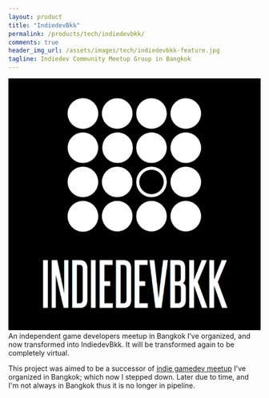 ```yaml
---
layout: product
title: "IndiedevBkk"
permalink: /products/tech/indiedevbkk/
comments: true
header_img_url: /assets/images/tech/indiedevbkk-feature.jpg
tagline: Indiedev Community Meetup Group in Bangkok
---
```


<center><img src="/assets/images/tech/indiedevbkk.png" alt="IndiedevBkk"/></center>  
An independent game developers meetup in Bangkok I’ve organized, and now transformed into IndiedevBkk. It will be transformed again to be completely virtual.

This project was aimed to be a successor of [indie gamedev meetup](https://www.meetup.com/Indie-game-developers-and-development/) I've organized in Bangkok; which now I stepped down. Later due to time, and I'm not always in Bangkok thus it is no longer in pipeline.
